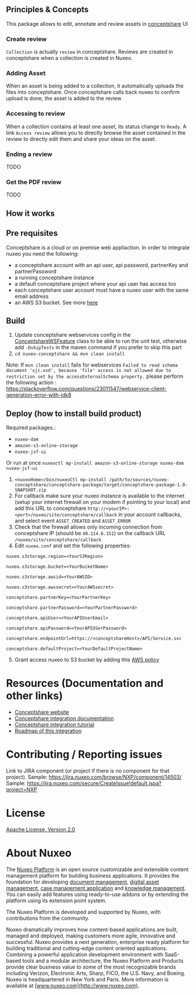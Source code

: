 ## Principles & Concepts

This package allows to edit, annotate and review assets in [conceptshare](https://www.conceptshare.com/) UI
### Create review
`Collection` is actually `review` in conceptshare.
Reviews are created in conceptshare when a collection is created in Nuxeo.

### Adding Asset
When an asset is being added to a collection, it automatically uploads the files into conceptshare. Once conceptshare calls back nuxeo to confirm upload is done, the asset is added to the review

### Accessing to review
When a collection contains at least one asset, its status change to `Ready`. A link `Access review` allows you to directly browse the asset contained in the review to directly edit them and share your ideas on the asset.

### Ending a review
TODO

### Get the PDF review
TODO

## How it works

## Pre requisites
Conceptshare is a cloud or on premise web appliaction. In order to integrate nuxeo you need the following:
- a conceptshare account with an api user, api password, partnerKey and partnerPassword
- a running conceptshare instance
- a default conceptshare project where your api user has access too
- each conceptshare user account must have a nuxeo user with the same email address 
- an AWS S3 bucket. See more [here](https://doc.nuxeo.com/nxdoc/amazon-s3-online-storage/)

## Build
1. Update conceptshare webservices config in the [ConceptshareWSFeature](https://github.com/nuxeo-sandbox/nuxeo-conceptshare/blob/master/conceptshare-ws-api/src/test/java/org/nuxeo/ecm/conceptshare/ConceptShareWSFeature.java#L41) class to be able to run the unit test, otherwise add `-DskipTests` in the maven command if you prefer to skip this part
2. `cd nuxeo-conceptshare && mvn clean install`

Note: If `mvn clean install` fails for webservices `Failed to read schema document 'xjc.xsd', because 'file' access is not allowed due to restriction set by the accessExternalSchema property.` please perform the following action : https://stackoverflow.com/questions/23011547/webservice-client-generation-error-with-jdk8


## Deploy (how to install build product)

Required packages.:

- `nuxeo-dam`
- `amazon-s3-online-storage`
- `nuxeo-jsf-ui`

Or run at once `nuxeoctl mp-install amazon-s3-online-storage nuxeo-dam nuxeo-jsf-ui`

1. `<nuxeoHome>/bin/nuxeoCtl mp-install /path/to/sources/nuxeo-conceptshare/conceptshare-package/target/conceptshare-package-1.0-SNAPSHOT.zip`
2. For callback make sure your nuxeo instance is available to the internet (setup your internet firewall on your modem if pointing to your local) and add this URL to conceptshare `http://<yourIP>:<port>/nuxeo/site/conceptshare/callback` in your account callbacks, and select event `ASSET_CREATED` and `ASSET_ERROR`
3. Check that the firewall allows only incoming connection from conceptshare IP (should be `40.114.6.151`) on the callback URL `/nuxeo/site/conceptshare/callback`
4. Edit `nuxeo.conf` and set the following properties:

`nuxeo.s3storage.region=<YourS3Region>`

`nuxeo.s3storage.bucket=<YourBucketName>`

`nuxeo.s3storage.awsid=<YourAWSID>`

`nuxeo.s3storage.awssecret=<YourAWSsecret>`

`conceptshare.partnerKey=<YourPartnerKey>`

`conceptshare.partnerPassword=<YourPartnerPassword>`

`conceptshare.apiUser=<YourAPIUserEmail>`

`conceptshare.apiPassword=<YourAPIUSerPassword>`

`conceptshare.endpointUrl=https://<conceptshareHost>/API/Service.svc`

`conceptshare.defaultProject=<YourDefaultProjectName>`

5. Grant access nuxeo to S3 bucket by adding this [AWS policy](https://doc.nuxeo.com/nxdoc/amazon-s3-online-storage/#aws-configuration) 


# Resources (Documentation and other links)

- [Conceptshare website](https://www.conceptshare.com/)
- [Conceptshare integration documentation](https://integrate.conceptshare.com/main-hub)
- [Conceptshare integration tutorial](https://integrate.conceptshare.com/tutorial-online-proofing-for-isvs)
- [Roadmap of this integration](https://ext.prodpad.com/ext/roadmap/bf4315af5d6924f54a593fdc1dc609fefe63a3e2)



# Contributing / Reporting issues

Link to JIRA component (or project if there is no component for that project).
Sample: https://jira.nuxeo.com/browse/NXP/component/14503/
Sample: https://jira.nuxeo.com/secure/CreateIssue!default.jspa?project=NXP

# License

[Apache License, Version 2.0](http://www.apache.org/licenses/LICENSE-2.0.html)


# About Nuxeo

The [Nuxeo Platform](http://www.nuxeo.com/products/content-management-platform/) is an open source customizable and extensible content management platform for building business applications. It provides the foundation for developing [document management](http://www.nuxeo.com/solutions/document-management/), [digital asset management](http://www.nuxeo.com/solutions/digital-asset-management/), [case management application](http://www.nuxeo.com/solutions/case-management/) and [knowledge management](http://www.nuxeo.com/solutions/advanced-knowledge-base/). You can easily add features using ready-to-use addons or by extending the platform using its extension point system.

The Nuxeo Platform is developed and supported by Nuxeo, with contributions from the community.

Nuxeo dramatically improves how content-based applications are built, managed and deployed, making customers more agile, innovative and successful. Nuxeo provides a next generation, enterprise ready platform for building traditional and cutting-edge content oriented applications. Combining a powerful application development environment with
SaaS-based tools and a modular architecture, the Nuxeo Platform and Products provide clear business value to some of the most recognizable brands including Verizon, Electronic Arts, Sharp, FICO, the U.S. Navy, and Boeing. Nuxeo is headquartered in New York and Paris.
More information is available at [www.nuxeo.com](http://www.nuxeo.com).
